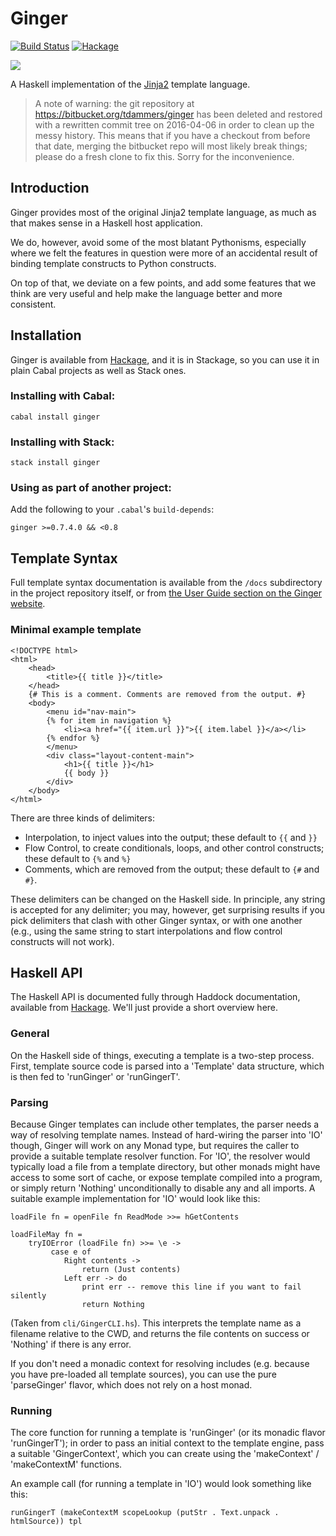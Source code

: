 # Ginger


[![Build Status](https://travis-ci.org/tdammers/ginger.svg?branch=master)](https://travis-ci.org/tdammers/ginger)
[![Hackage](https://img.shields.io/hackage/v/ginger.svg)](https://hackage.haskell.org/package/ginger)

![](http://ginger.tobiasdammers.nl/static/img/ginger-leaf.svg)

A Haskell implementation of the [Jinja2](http://jinja.pocoo.org/) template
language.

> A note of warning: the git repository at https://bitbucket.org/tdammers/ginger
> has been deleted and restored with a rewritten commit tree on 2016-04-06 in
> order to clean up the messy history. This means that if you have a checkout
> from before that date, merging the bitbucket repo will most likely break
> things; please do a fresh clone to fix this. Sorry for the inconvenience.

## Introduction

Ginger provides most of the original Jinja2 template language, as much as that
makes sense in a Haskell host application.

We do, however, avoid some of the most blatant Pythonisms, especially where we
felt the features in question were more of an accidental result of binding
template constructs to Python constructs.

On top of that, we deviate on a few points, and add some features that we think
are very useful and help make the language better and more consistent.

## Installation

Ginger is available from [Hackage](https://hackage.haskell.org/package/ginger),
and it is in Stackage, so you can use it in plain Cabal projects as well as
Stack ones.

### Installing with Cabal:

    cabal install ginger

### Installing with Stack:

    stack install ginger

### Using as part of another project:

Add the following to your `.cabal`'s `build-depends`:

    ginger >=0.7.4.0 && <0.8

## Template Syntax

Full template syntax documentation is available from the `/docs` subdirectory
in the project repository itself, or from [the User Guide section on the
Ginger website](https://ginger.tobiasdammers.nl/guide).

### Minimal example template

    <!DOCTYPE html>
    <html>
        <head>
            <title>{{ title }}</title>
        </head>
        {# This is a comment. Comments are removed from the output. #}
        <body>
            <menu id="nav-main">
            {% for item in navigation %}
                <li><a href="{{ item.url }}">{{ item.label }}</a></li>
            {% endfor %}
            </menu>
            <div class="layout-content-main">
                <h1>{{ title }}</h1>
                {{ body }}
            </div>
        </body>
    </html>

There are three kinds of delimiters:

- Interpolation, to inject values into the output; these default to `{{` and
  `}}`
- Flow Control, to create conditionals, loops, and other control constructs;
  these default to `{%` and `%}`
- Comments, which are removed from the output; these default to `{#` and `#}`.

These delimiters can be changed on the Haskell side. In principle, any string
is accepted for any delimiter; you may, however, get surprising results if you
pick delimiters that clash with other Ginger syntax, or with one another (e.g.,
using the same string to start interpolations and flow control constructs will
not work).

## Haskell API

The Haskell API is documented fully through Haddock documentation, available
from [Hackage](https://hackage.haskell.org/package/ginger). We'll just provide
a short overview here.

### General

On the Haskell side of things, executing a template is a two-step process.
First, template source code is parsed into a 'Template' data structure,
which is then fed to 'runGinger' or 'runGingerT'.

###  Parsing

Because Ginger templates can include other templates, the parser needs a way of
resolving template names. Instead of hard-wiring the parser into 'IO' though,
Ginger will work on any Monad type, but requires the caller to provide a
suitable template resolver function. For 'IO', the resolver would typically
load a file from a template directory, but other monads might have access to
some sort of cache, or expose template compiled into a program, or simply
return 'Nothing' unconditionally to disable any and all imports. A suitable
example implementation for 'IO' would look like this:

    loadFile fn = openFile fn ReadMode >>= hGetContents

    loadFileMay fn =
        tryIOError (loadFile fn) >>= \e ->
             case e of
                Right contents ->
                    return (Just contents)
                Left err -> do
                    print err -- remove this line if you want to fail silently
                    return Nothing

(Taken from `cli/GingerCLI.hs`). This interprets the template name as a
filename relative to the CWD, and returns the file contents on success or
'Nothing' if there is any error.

If you don't need a monadic context for resolving includes (e.g. because you
have pre-loaded all template sources), you can use the pure 'parseGinger'
flavor, which does not rely on a host monad.

### Running

The core function for running a template is 'runGinger' (or its monadic
flavor 'runGingerT'); in order to pass an initial context to the template
engine, pass a suitable 'GingerContext', which you can create using the
'makeContext' / 'makeContextM' functions.

An example call (for running a template in 'IO') would look something like
this:

    runGingerT (makeContextM scopeLookup (putStr . Text.unpack . htmlSource)) tpl
